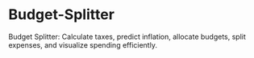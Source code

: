 # Budget-Splitter
Budget Splitter: Calculate taxes, predict inflation, allocate budgets, split expenses, and visualize spending efficiently.
